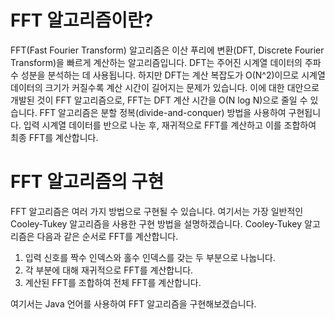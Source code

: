 # FFT 알고리즘이란?
FFT(Fast Fourier Transform) 알고리즘은 이산 푸리에 변환(DFT, Discrete Fourier Transform)을 빠르게 계산하는 알고리즘입니다. DFT는 주어진 시계열 데이터의 주파수 성분을 분석하는 데 사용됩니다. 하지만 DFT는 계산 복잡도가 O(N^2)이므로 시계열 데이터의 크기가 커질수록 계산 시간이 길어지는 문제가 있습니다. 이에 대한 대안으로 개발된 것이 FFT 알고리즘으로, FFT는 DFT 계산 시간을 O(N log N)으로 줄일 수 있습니다. FFT 알고리즘은 분할 정복(divide-and-conquer) 방법을 사용하여 구현됩니다. 입력 시계열 데이터를 반으로 나눈 후, 재귀적으로 FFT를 계산하고 이를 조합하여 최종 FFT를 계산합니다.

# FFT 알고리즘의 구현
FFT 알고리즘은 여러 가지 방법으로 구현될 수 있습니다. 여기서는 가장 일반적인 Cooley-Tukey 알고리즘을 사용한 구현 방법을 설명하겠습니다. Cooley-Tukey 알고리즘은 다음과 같은 순서로 FFT를 계산합니다. 
1. 입력 신호를 짝수 인덱스와 홀수 인덱스를 갖는 두 부분으로 나눕니다. 
2. 각 부분에 대해 재귀적으로 FFT를 계산합니다. 
3. 계산된 FFT를 조합하여 전체 FFT를 계산합니다. 

여기서는 Java 언어를 사용하여 FFT 알고리즘을 구현해보겠습니다.
